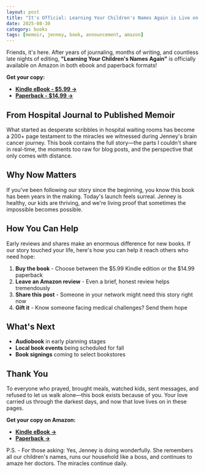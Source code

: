 ```yaml
---
layout: post
title: "It's Official: Learning Your Children's Names Again is Live on Amazon"
date: 2025-08-30
category: books
tags: [memoir, jenney, book, announcement, amazon]
---
```


Friends, it's here. After years of journaling, months of writing, and countless late nights of editing, **"Learning Your Children's Names Again"** is officially available on Amazon in both ebook and paperback formats!

**Get your copy:**
- **[Kindle eBook - $5.99 →](https://www.amazon.com/dp/B0FNPS91C2)**
- **[Paperback - $14.99 →](https://www.amazon.com/dp/B0FPB63T63)**

## From Hospital Journal to Published Memoir

What started as desperate scribbles in hospital waiting rooms has become a 200+ page testament to the miracles we witnessed during Jenney's brain cancer journey. This book contains the full story—the parts I couldn't share in real-time, the moments too raw for blog posts, and the perspective that only comes with distance.

## Why Now Matters

If you've been following our story since the beginning, you know this book has been years in the making. Today's launch feels surreal. Jenney is healthy, our kids are thriving, and we're living proof that sometimes the impossible becomes possible.

## How You Can Help

Early reviews and shares make an enormous difference for new books. If our story touched your life, here's how you can help it reach others who need hope:

1. **Buy the book** - Choose between the $5.99 Kindle edition or the $14.99 paperback
2. **Leave an Amazon review** - Even a brief, honest review helps tremendously  
3. **Share this post** - Someone in your network might need this story right now
4. **Gift it** - Know someone facing medical challenges? Send them hope

## What's Next

- **Audiobook** in early planning stages
- **Local book events** being scheduled for fall
- **Book signings** coming to select bookstores

## Thank You

To everyone who prayed, brought meals, watched kids, sent messages, and refused to let us walk alone—this book exists because of you. Your love carried us through the darkest days, and now that love lives on in these pages.

**Get your copy on Amazon:**
- **[Kindle eBook →](https://www.amazon.com/dp/B0FNPS91C2)**
- **[Paperback →](https://www.amazon.com/dp/B0FPB63T63)**

P.S. - For those asking: Yes, Jenney is doing wonderfully. She remembers all our children's names, runs our household like a boss, and continues to amaze her doctors. The miracles continue daily.